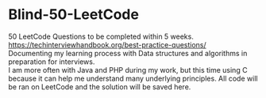 # Blind-50-LeetCode
50 LeetCode Questions to be completed within 5 weeks.  
https://techinterviewhandbook.org/best-practice-questions/  
Documenting my learning process with Data structures and algorithms in preparation for interviews.  
I am more often with Java and PHP during my work, but this time using C because it can help me understand many underlying principles.
All code will be ran on LeetCode and the solution will be saved here.
